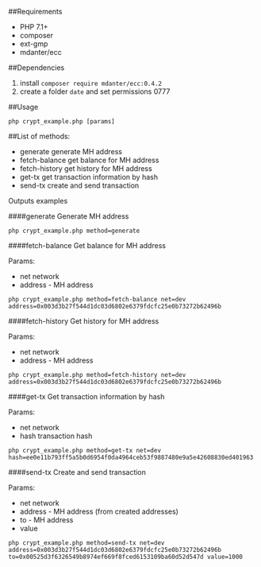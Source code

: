 ##Requirements
- PHP 7.1+
- composer
- ext-gmp
- mdanter/ecc

##Dependencies

1) install  `composer require mdanter/ecc:0.4.2`
2) create a folder `date` and set permissions 0777

##Usage

```shell
php crypt_example.php [params]
```

##List of methods:
- generate        generate MH address
- fetch-balance   get balance for MH address
- fetch-history   get history for MH address
- get-tx          get transaction information by hash
- send-tx         create and send transaction

Outputs examples


####generate
Generate MH address

```shell
php crypt_example.php method=generate
```

####fetch-balance
Get balance for MH address

Params:
- net	network
- address - MH address

```shell
php crypt_example.php method=fetch-balance net=dev address=0x003d3b27f544d1dc03d6802e6379fdcfc25e0b73272b62496b
```
####fetch-history
Get history for MH address

Params:
- net	network
- address - MH address

```shell
php crypt_example.php method=fetch-history net=dev address=0x003d3b27f544d1dc03d6802e6379fdcfc25e0b73272b62496b
```

####get-tx
Get transaction information by hash

Params:
- net	network
- hash	transaction hash

```shell
php crypt_example.php method=get-tx net=dev hash=ee0e11b793ff5a5b0d6954f0da4964ceb53f9887480e9a5e42608830ed401963
```

####send-tx
Create and send transaction

Params:
- net	network
- address - MH address (from created addresses)
- to - MH address
- value

```shell
php crypt_example.php method=send-tx net=dev address=0x003d3b27f544d1dc03d6802e6379fdcfc25e0b73272b62496b to=0x00525d3f6326549b8974ef669f8fced6153109ba60d52d547d value=1000 
```